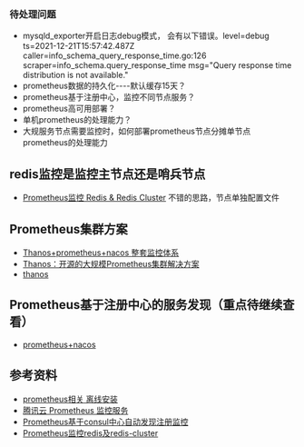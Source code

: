 ### 待处理问题
* mysqld_exporter开启日志debug模式， 会有以下错误。level=debug ts=2021-12-21T15:57:42.487Z caller=info_schema_query_response_time.go:126 scraper=info_schema.query_response_time msg="Query response time distribution is not available."
* prometheus数据的持久化----默认缓存15天？
* prometheus基于注册中心，监控不同节点服务？
* prometheus高可用部署？
* 单机prometheus的处理能力？
* 大规服务节点需要监控时，如何部署prometheus节点分摊单节点prometheus的处理能力

## redis监控是监控主节点还是哨兵节点
* [Prometheus监控 Redis & Redis Cluster](https://www.cnblogs.com/zhoujinyi/p/12189239.html) 不错的思路，节点单独配置文件

## Prometheus集群方案
* [Thanos+prometheus+nacos 整套监控体系](http://www.greatsage01.site/project-11/doc-59/)
* [Thanos：开源的大规模Prometheus集群解决方案](http://dockone.io/article/6019)
* [thanos](https://github.com/thanos-io/thanos)

## Prometheus基于注册中心的服务发现（重点待继续查看）
* [prometheus+nacos](https://github.com/afghanistanyn/prometheus-nacos-sd)

## 参考资料
* [prometheus相关 离线安装](https://blog.csdn.net/qq_36208812/article/details/103513349)
* [腾讯云 Prometheus 监控服务](https://cloud.tencent.com/document/product/1416)
* [Prometheus基于consul中心自动发现注册监控](https://python.iitter.com/other/10216.html)
* [Prometheus监控redis及redis-cluster](https://www.lishuai.fun/2020/11/27/prometheus-redis-monitor/)